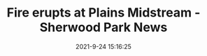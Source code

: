 ---
"title": "Fire erupts at Plains Midstream - Sherwood Park News"
"date": "2021-9-24 15:16:25"
"feed_name": "GOOGLENEWSINDUSTRIAL"
"feed_website": "https://news.google.com/search?q=industrial%2Bincident&hl=en-US&gl=US&ceid=US:en"
"feed_rss": "https://news.google.com/rss/search?q=industrial%2Bincident&hl=en-US&gl=US&ceid=US:en"
"link": "https://www.sherwoodparknews.com/news/local-news/fire-erupts-at-plains-midstream"
"file": "_posts/2021-1-1-d1b95344f2fa89d94fe9b2a2a71cd7b9fd5860e5.md"
"accident": "1"
"drilling": "0"
"dead": "0"
"injured": "0"
"where": "unknown site"
---